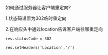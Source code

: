 如何通过服务器让客户端重定向?

1.状态码设置为302临时重定向

2.在响应头中通过location告诉客户端往哪重定向

`res.statusCode = 302`

`res.setHeaders('Location','/')`

<!--如果客户端发现收到服务器的响应的状态码是302，就会自动去响应头中找location然后对该地址发起新的请求，所以客户端自动跳转-->